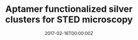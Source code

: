 ---
title: "Aptamer functionalized silver clusters for STED microscopy "
authors:
- Wang, L.; Ta, H.; Ullal C.; Wang, F.; Wang, C.; and Dong, G.

#author_notes:
date: "2017-02-16T00:00:00Z"
doi: "10.1039/C6RA26991E"

# Publication type.
# Legend: 0 = Uncategorized; 1 = Conference paper; 2 = Journal article;
# 3 = Preprint / Working Paper; 4 = Report; 5 = Book; 6 = Book section;
# 7 = Thesis; 8 = Patent
publication_types: ["2"]

# Publication name and optional abbreviated publication name.
publication: "*RSC Advances*, **7**, 11821-11826"

---